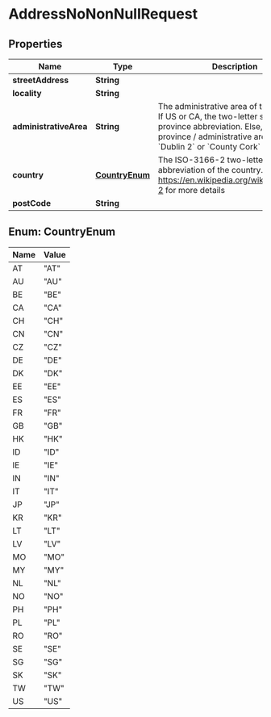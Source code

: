

# AddressNoNonNullRequest


## Properties

Name | Type | Description | Notes
------------ | ------------- | ------------- | -------------
**streetAddress** | **String** |  | 
**locality** | **String** |  | 
**administrativeArea** | **String** | The administrative area of the address. If US or CA, the two-letter state or province abbreviation. Else, the province / administrative area; such as, &#x60;Dublin 2&#x60; or &#x60;County Cork&#x60;  | 
**country** | [**CountryEnum**](#CountryEnum) | The ISO-3166-2 two-letter abbreviation of the country. Reference https://en.wikipedia.org/wiki/ISO_3166-2 for more details  | 
**postCode** | **String** |  | 



## Enum: CountryEnum

Name | Value
---- | -----
AT | &quot;AT&quot;
AU | &quot;AU&quot;
BE | &quot;BE&quot;
CA | &quot;CA&quot;
CH | &quot;CH&quot;
CN | &quot;CN&quot;
CZ | &quot;CZ&quot;
DE | &quot;DE&quot;
DK | &quot;DK&quot;
EE | &quot;EE&quot;
ES | &quot;ES&quot;
FR | &quot;FR&quot;
GB | &quot;GB&quot;
HK | &quot;HK&quot;
ID | &quot;ID&quot;
IE | &quot;IE&quot;
IN | &quot;IN&quot;
IT | &quot;IT&quot;
JP | &quot;JP&quot;
KR | &quot;KR&quot;
LT | &quot;LT&quot;
LV | &quot;LV&quot;
MO | &quot;MO&quot;
MY | &quot;MY&quot;
NL | &quot;NL&quot;
NO | &quot;NO&quot;
PH | &quot;PH&quot;
PL | &quot;PL&quot;
RO | &quot;RO&quot;
SE | &quot;SE&quot;
SG | &quot;SG&quot;
SK | &quot;SK&quot;
TW | &quot;TW&quot;
US | &quot;US&quot;



